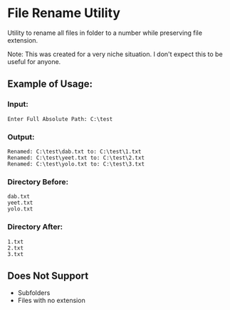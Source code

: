 # File Rename Utility

Utility to rename all files in folder to a number while preserving file extension.

Note: This was created for a very niche situation. I don't expect this to be useful for anyone.

## Example of Usage:
### Input:
```
Enter Full Absolute Path: C:\test
```
### Output:
```
Renamed: C:\test\dab.txt to: C:\test\1.txt
Renamed: C:\test\yeet.txt to: C:\test\2.txt
Renamed: C:\test\yolo.txt to: C:\test\3.txt
```
### Directory Before:
```
dab.txt
yeet.txt
yolo.txt
```
### Directory After:
```
1.txt
2.txt
3.txt
```
## Does Not Support
* Subfolders
* Files with no extension
